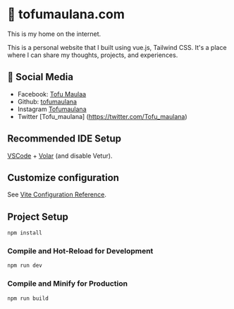 # 🏡 tofumaulana.com

This is my home on the internet.

This is a personal website that I built using vue.js, Tailwind CSS. It's a place where I can share my thoughts, projects, and experiences.

## 🤝 Social Media

- Facebook: [Tofu Maulaa](https://web.facebook.com/tofu.maulana.9)
- Github: [tofumaulana](https://github.com/tofumaulana)
- Instagram [Tofumaulana](https://www.instagram.com/tofumaulana)
- Twitter [Tofu_maulana] (https://twitter.com/Tofu_maulana)

## Recommended IDE Setup

[VSCode](https://code.visualstudio.com/) + [Volar](https://marketplace.visualstudio.com/items?itemName=Vue.volar) (and disable Vetur).

## Customize configuration

See [Vite Configuration Reference](https://vitejs.dev/config/).

## Project Setup

```sh
npm install
```

### Compile and Hot-Reload for Development

```sh
npm run dev
```

### Compile and Minify for Production

```sh
npm run build
```
